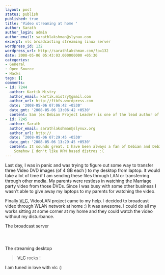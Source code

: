 ```yaml
---
layout: post
status: publish
published: true
title: 'Video streaming at home '
author: Sarath
author_login: admin
author_email: sarathlakshman@slynux.com
excerpt: vlc broadcasting streaming linux server
wordpress_id: 132
wordpress_url: http://sarathlakshman.com/?p=132
date: 2008-05-06 05:43:03.000000000 +05:30
categories:
- General
- Open Source
- Hacks
tags: []
comments:
- id: 7244
  author: Kartik Mistry
  author_email: kartik.mistry@gmail.com
  author_url: http://ftbfs.wordpress.com
  date: '2008-05-06 07:06:42 +0530'
  date_gmt: '2008-05-06 13:06:42 +0530'
  content: Sam (ex Debian Project Leader) is one of the lead author of VLC :)
- id: 7245
  author: Sarath
  author_email: sarathlakshman@slynux.org
  author_url: http://
  date: '2008-05-06 07:29:45 +0530'
  date_gmt: '2008-05-06 13:29:45 +0530'
  content: It sounds great. I have been always a fan of Debian and Debian based distros.
    Somehow I don't like RPM based distros :(
---
```

Last day, I was in panic and was trying to figure out some way to transfer three Video DVD images (of 4 GB each ) to my desktop from laptop. It would take a lot of time if I am sending these files through LAN or transferring through other media. My parents were restless in watching the Marriage party video from those DVDs. Since I was busy with some other business I wasn't able to give away my laptops to my parents for watching the video.

Finally <a href="http://www.videolan.org/vlc/">VLC</a>, VideoLAN project came to my help. I decided to broadcast video through WLAN network at home :) It was awesome. I could do all my works sitting at some corner at my home and they could watch the video without my disturbance.

The broadcast server
<a href="http://www.flickr.com/photos/sarath_slynux/2469994815/sizes/o/"><img src="http://farm3.static.flickr.com/2262/2469994815_b59c0581ac.jpg?v=0" alt="" /></a>

<a href="http://www.flickr.com/photos/sarath_slynux/2470816140/sizes/o/"><img src="http://farm4.static.flickr.com/3157/2470816140_fe4cac92eb.jpg?v=0" alt="" />
</a>

<a href="http://www.flickr.com/photos/sarath_slynux/2469992853/sizes/o/"><img src="http://farm3.static.flickr.com/2292/2469992853_53eb3f271e.jpg?v=0" alt="" /></a>

<a href="http://www.flickr.com/photos/sarath_slynux/2470816140/sizes/o/in/photostream/"><img src="http://farm4.static.flickr.com/3157/2470816140_fe4cac92eb.jpg?v=0" alt="" /></a>

The streaming desktop
<a href="http://www.flickr.com/photos/sarath_slynux/2469992161/sizes/o/in/photostream/"><img src="http://farm4.static.flickr.com/3067/2469992161_e754c72153.jpg?v=0" alt="" /></a>



<blockquote><a href="http://www.videolan.org/vlc/">VLC</a> rocks !</blockquote>

I am tuned in love with vlc :)
<!--adsense-->
